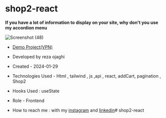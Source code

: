 # shop2-react
**If you have a lot of information to display on your site, why don't you use my accordion menu**

![Screenshot (48)](https://github.com/REZA-OJAGHI-DRO/shop2-react/assets/145910720/c6584d6a-e5cb-4d8e-8b0e-69b87d6e99f7)

- [Demo Project(VPN)](https://shop2-react.vercel.app/)
 
- Developed by reza ojaghi

- Created - 2024-01-29

- Technologies Used - Html , tailwind , js  ,api , react, addCart, pagination , Shop2

- Hooks Used : useState 

- Role - Frontend

- How to reach me : with my [instagram](https://www.instagram.com/reza-ojaghi-dro) and [linkedin](https://www.linkedin.com/in/reza-ojaghi-428748280/)# shop2-react
